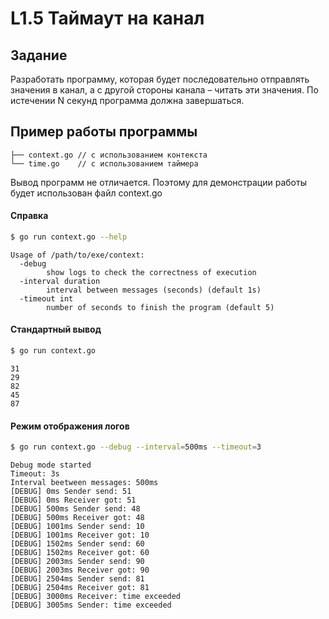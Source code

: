 # L1.5 Таймаут на канал
## Задание
Разработать программу, которая будет последовательно отправлять значения в канал, а с другой стороны канала – читать эти значения. По истечении N секунд программа должна завершаться.
## Пример работы программы
```
├── context.go // с использованием контекста
└── time.go    // с использованием таймера
```
Вывод программ не отличается. Поэтому для демонстрации работы будет использован файл context.go

#### Справка
```bash
$ go run context.go --help
```
```
Usage of /path/to/exe/context:
  -debug
    	show logs to check the correctness of execution
  -interval duration
    	interval between messages (seconds) (default 1s)
  -timeout int
    	number of seconds to finish the program (default 5)
```

#### Стандартный вывод 
```bash
$ go run context.go 
```
```
31
29
82
45
87
```

#### Режим отображения логов
```bash 
$ go run context.go --debug --interval=500ms --timeout=3
```
```
Debug mode started
Timeout: 3s
Interval beetween messages: 500ms
[DEBUG] 0ms Sender send: 51
[DEBUG] 0ms Receiver got: 51
[DEBUG] 500ms Sender send: 48
[DEBUG] 500ms Receiver got: 48
[DEBUG] 1001ms Sender send: 10
[DEBUG] 1001ms Receiver got: 10
[DEBUG] 1502ms Sender send: 60
[DEBUG] 1502ms Receiver got: 60
[DEBUG] 2003ms Sender send: 90
[DEBUG] 2003ms Receiver got: 90
[DEBUG] 2504ms Sender send: 81
[DEBUG] 2504ms Receiver got: 81
[DEBUG] 3000ms Receiver: time exceeded
[DEBUG] 3005ms Sender: time exceeded
```
